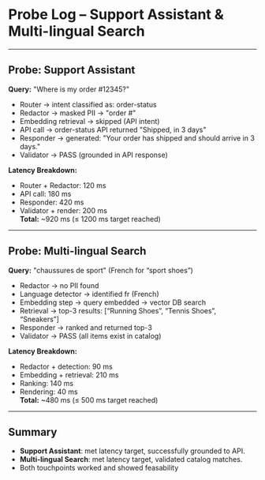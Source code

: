 # Probe Log – Support Assistant & Multi-lingual Search  

---

## Probe: Support Assistant

**Query:** "Where is my order #12345?"  
- Router → intent classified as: order-status 
- Redactor → masked PII → "order #<ID>"  
- Embedding retrieval → skipped (API intent)  
- API call → order-status API returned "Shipped, in 3 days"  
- Responder → generated: "Your order has shipped and should arrive in 3 days."  
- Validator → PASS (grounded in API response)  

**Latency Breakdown:**  
- Router + Redactor: 120 ms  
- API call: 180 ms  
- Responder: 420 ms  
- Validator + render: 200 ms  
**Total:** ~920 ms (≤ 1200 ms target reached)

---

## Probe: Multi-lingual Search

**Query:** "chaussures de sport" (French for “sport shoes”)  
- Redactor → no PII found  
- Language detector → identified fr (French)  
- Embedding step → query embedded → vector DB search  
- Retrieval → top-3 results: [“Running Shoes”, “Tennis Shoes”, “Sneakers”]  
- Responder → ranked and returned top-3  
- Validator → PASS (all items exist in catalog)  

**Latency Breakdown:**  
- Redactor + detection: 90 ms  
- Embedding + retrieval: 210 ms  
- Ranking: 140 ms  
- Rendering: 40 ms  
**Total:** ~480 ms (≤ 500 ms target reached)

---

## Summary

- **Support Assistant**: met latency target, successfully grounded to API.  
- **Multi-lingual Search**: met latency target, validated catalog matches.  
- Both touchpoints worked and showed feasability
